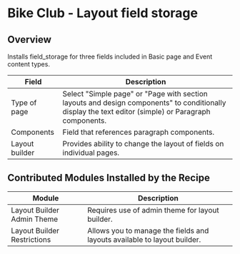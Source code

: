 # Bike Club - Layout field storage

## Overview

Installs field_storage for three fields included in Basic page and Event content types.

Field 			| Description
----------------|-----------------
Type of page	| Select "Simple page" or "Page with section layouts and design components" to conditionally display the text editor (simple) or Paragraph components. 
Components		| Field that references paragraph components.
Layout builder	| Provides ability to change the layout of fields on individual pages.

## Contributed Modules Installed by the Recipe

Module 				  	| Description
----------------------	|------------
Layout Builder Admin Theme  | Requires use of admin theme for layout builder. 
Layout Builder Restrictions | Allows you to manage the fields and layouts available to layout builder.


